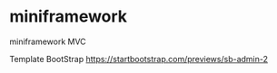 # miniframework
 miniframework MVC

 Template BootStrap https://startbootstrap.com/previews/sb-admin-2
